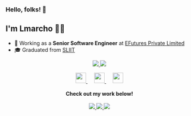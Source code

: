 ### Hello, folks! 👋
## I'm Lmarcho 👨‍💻

- 💼 Working as a **Senior Software Engineer** at [EFutures Private Limited](https://www.efuturesworld.com)
- 🎓 Graduated from [SLIIT](https://www.sliit.lk/)

<p align="center">
  <a href="https://github.com/lmarcho" class="rich-diff-level-one">
    <img src="https://github-readme-stats.vercel.app/api?username=lmarcho&theme=tokyonight&show_icons=true&count_private=true" /> 
  </a>
  <a href="https://github.com/lmarcho" class="rich-diff-level-two">
    <img src="https://github-readme-stats.vercel.app/api/top-langs/?username=lmarcho&layout=compact&theme=tokyonight" /> 
  </a>
</p>

<p align="center">
  <a href="https://instagram.com/l_marcho">
      <img src="https://upload.wikimedia.org/wikipedia/commons/a/a5/Instagram_icon.png" width="28px" />
  </a>
  &emsp;
  <a href="https://lmarcho.com">
    <img src="https://img.icons8.com/material/256/808080/globe--v1.png" width="28px"/>
  </a>
  &emsp;
  <a href="https://www.linkedin.com/in/lmarcho/">
    <img src="https://cdn.jsdelivr.net/gh/devicons/devicon/icons/linkedin/linkedin-original.svg" width="28px" />
  </a>
  <br><br>
  <strong>Check out my work below!</strong>
  <br><br>
  <a href="https://github.com/lmarcho">
    <img src="https://badges.pufler.dev/years/lmarcho?style=flat-square&color=black&logo=github&a=0">
  </a>
  <a href="https://github.com/lmarcho">
    <img src="https://badges.pufler.dev/repos/lmarcho?style=flat-square&color=black&logo=github&a=0">
  </a>
  <a href="https://github.com/lmarcho">
    <img src="https://badges.pufler.dev/commits/monthly/lmarcho?style=flat-square&color=black&logo=github&a=0">
  </a>
</p>
